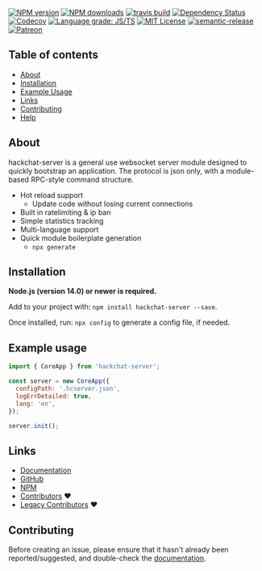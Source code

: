 [![NPM version](https://img.shields.io/npm/v/hackchat-server.svg?maxAge=3600)](https://www.npmjs.com/package/hackchat-server)
[![NPM downloads](https://img.shields.io/npm/dt/hackchat-server.svg?maxAge=3600)](https://www.npmjs.com/package/hackchat-server)
[![travis build](https://img.shields.io/travis/hack-chat/hackchat-server.svg?style=flat)](https://travis-ci.org/hack-chat/hackchat-server)
[![Dependency Status](https://david-dm.org/hack-chat/hackchat-server.svg?theme=shields.io)](https://david-dm.org/hack-chat/hackchat-server)
[![Codecov](https://img.shields.io/codecov/c/github/hack-chat/hackchat-server.svg)](https://app.codecov.io/gh/hack-chat/hackchat-server)
[![Language grade: JS/TS](https://img.shields.io/lgtm/grade/javascript/github/hack-chat/hackchat-server.svg?logo=lgtm&logoWidth=18)](https://lgtm.com/projects/g/hack-chat/hackchat-server/context:javascript)
[![MIT License](https://img.shields.io/github/license/hack-chat/hackchat-server.svg?style=flat)](http://opensource.org/licenses/MIT)
[![semantic-release](https://img.shields.io/badge/%20%20%F0%9F%93%A6%F0%9F%9A%80-semantic--release-e10079.svg?style=flat)](https://github.com/semantic-release/semantic-release)
[![Patreon](https://img.shields.io/badge/donate-patreon-orange.svg)](https://www.patreon.com/marzavec)


## Table of contents

- [About](#about)
- [Installation](#installation)
- [Example Usage](#example-usage)
- [Links](#links)
- [Contributing](#contributing)
- [Help](#help)

## About

hackchat-server is a general use websocket server module designed to quickly bootstrap an application. The protocol is json only, with a module-based RPC-style command structure.

- Hot reload support
  - Update code without losing current connections
- Built in ratelimiting & ip ban
- Simple statistics tracking
- Multi-language support
- Quick module boilerplate generation
  - `npx generate`

## Installation

**Node.js (version 14.0) or newer is required.**

Add to your project with: `npm install hackchat-server --save`.

Once installed, run: `npx config` to generate a config file, if needed.

## Example usage

```js
import { CoreApp } from 'hackchat-server';

const server = new CoreApp({
  configPath: '.hcserver.json',
  logErrDetailed: true,
  lang: 'en',
});

server.init();
```

## Links

- [Documentation](https://github.com/hack-chat/hackchat-server)
- [GitHub](https://github.com/hack-chat/hackchat-server)
- [NPM](https://www.npmjs.com/package/hackchat-server)
- [Contributors](https://github.com/hack-chat/main/graphs/contributors) :heart:
- [Legacy Contributors](https://github.com/AndrewBelt/hack.chat/graphs/contributors) :heart:

## Contributing

Before creating an issue, please ensure that it hasn't already been reported/suggested, and double-check the [documentation](https://github.com/hack-chat/hackchat-server).
